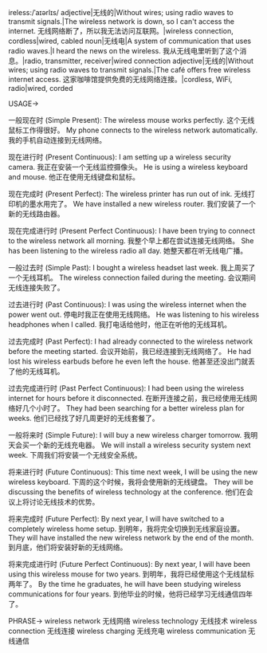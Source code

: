 ireless:/ˈaɪərlɪs/
adjective|无线的|Without wires; using radio waves to transmit signals.|The wireless network is down, so I can't access the internet.  无线网络断了，所以我无法访问互联网。|wireless connection, cordless|wired, cabled
noun|无线电|A system of communication that uses radio waves.|I heard the news on the wireless. 我从无线电里听到了这个消息。|radio, transmitter, receiver|wired connection
adjective|无线的|Without wires; using radio waves to transmit signals.|The café offers free wireless internet access. 这家咖啡馆提供免费的无线网络连接。|cordless, WiFi, radio|wired, corded



USAGE->

一般现在时 (Simple Present):
The wireless mouse works perfectly.  这个无线鼠标工作得很好。
My phone connects to the wireless network automatically. 我的手机自动连接到无线网络。

现在进行时 (Present Continuous):
I am setting up a wireless security camera. 我正在安装一个无线监控摄像头。
He is using a wireless keyboard and mouse. 他正在使用无线键盘和鼠标。

现在完成时 (Present Perfect):
The wireless printer has run out of ink.  无线打印机的墨水用完了。
We have installed a new wireless router. 我们安装了一个新的无线路由器。

现在完成进行时 (Present Perfect Continuous):
I have been trying to connect to the wireless network all morning. 我整个早上都在尝试连接无线网络。
She has been listening to the wireless radio all day. 她整天都在听无线电广播。

一般过去时 (Simple Past):
I bought a wireless headset last week. 我上周买了一个无线耳机。
The wireless connection failed during the meeting. 会议期间无线连接失败了。

过去进行时 (Past Continuous):
I was using the wireless internet when the power went out.  停电时我正在使用无线网络。
He was listening to his wireless headphones when I called. 我打电话给他时，他正在听他的无线耳机。

过去完成时 (Past Perfect):
I had already connected to the wireless network before the meeting started.  会议开始前，我已经连接到无线网络了。
He had lost his wireless earbuds before he even left the house. 他甚至还没出门就丢了他的无线耳机。

过去完成进行时 (Past Perfect Continuous):
I had been using the wireless internet for hours before it disconnected. 在断开连接之前，我已经使用无线网络好几个小时了。
They had been searching for a better wireless plan for weeks.  他们已经找了好几周更好的无线套餐了。

一般将来时 (Simple Future):
I will buy a new wireless charger tomorrow. 我明天会买一个新的无线充电器。
We will install a wireless security system next week.  下周我们将安装一个无线安全系统。

将来进行时 (Future Continuous):
This time next week, I will be using the new wireless keyboard. 下周的这个时候，我将会使用新的无线键盘。
They will be discussing the benefits of wireless technology at the conference. 他们在会议上将讨论无线技术的优势。

将来完成时 (Future Perfect):
By next year, I will have switched to a completely wireless home setup.  到明年，我将完全切换到无线家庭设置。
They will have installed the new wireless network by the end of the month.  到月底，他们将安装好新的无线网络。

将来完成进行时 (Future Perfect Continuous):
By next year, I will have been using this wireless mouse for two years. 到明年，我将已经使用这个无线鼠标两年了。
By the time he graduates, he will have been studying wireless communications for four years. 到他毕业的时候，他将已经学习无线通信四年了。


PHRASE->
wireless network  无线网络
wireless technology 无线技术
wireless connection 无线连接
wireless charging 无线充电
wireless communication 无线通信
